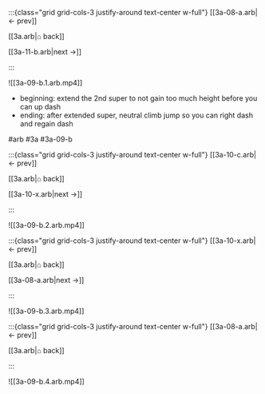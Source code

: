 :::{class="grid grid-cols-3 justify-around text-center w-full"}
[[3a-08-a.arb|← prev]]

[[3a.arb|⌂ back]]

[[3a-11-b.arb|next →]]

:::

![[3a-09-b.1.arb.mp4]]

* beginning: extend the 2nd super to not gain too much height before you can up dash
* ending: after extended super, neutral climb jump so you can right dash and regain dash

#arb #3a #3a-09-b

:::{class="grid grid-cols-3 justify-around text-center w-full"}
[[3a-10-c.arb|← prev]]

[[3a.arb|⌂ back]]

[[3a-10-x.arb|next →]]

:::

![[3a-09-b.2.arb.mp4]]

:::{class="grid grid-cols-3 justify-around text-center w-full"}
[[3a-10-x.arb|← prev]]

[[3a.arb|⌂ back]]

[[3a-08-a.arb|next →]]

:::

![[3a-09-b.3.arb.mp4]]

:::{class="grid grid-cols-3 justify-around text-center w-full"}
[[3a-08-a.arb|← prev]]

[[3a.arb|⌂ back]]

<span/>

:::

![[3a-09-b.4.arb.mp4]]

